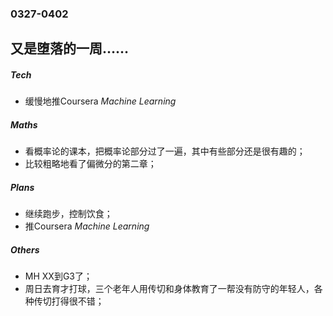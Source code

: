 ### 0327-0402

**又是堕落的一周……**
---
##### Tech
- 缓慢地推Coursera *Machine Learning*
##### Maths
- 看概率论的课本，把概率论部分过了一遍，其中有些部分还是很有趣的；
- 比较粗略地看了偏微分的第二章；

##### Plans
- 继续跑步，控制饮食；
- 推Coursera *Machine Learning*


##### Others

- MH XX到G3了；
- 周日去育才打球，三个老年人用传切和身体教育了一帮没有防守的年轻人，各种传切打得很不错；
